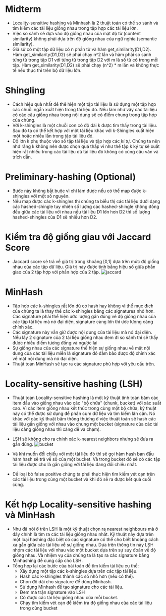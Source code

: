 # Midterm
- Locality-sensitive hashing và Minhash là 2 thuật toán có thể so sánh và tìm kiếm các tài liệu giống nhau trong tập hợp các tài liệu lớn.
- Việc so sánh sẽ dựa vào độ giống nhau của mật độ từ (content similarity) không phải dựa trên độ giống nhau của ngữ nghĩa (semantic similarity).
- Giả sử có một tập dữ liệu có n phần tử và hàm get_similarity(D1,D2). Hàm get_similarity(D1,D2) sẽ phải chạy n^2 lần và hàm phải so sánh từng từ trong tập D1 với từng từ trong tập D2 với m là số từ có trong mỗi tập. Hàm get_similarity(D1,D2) sẽ phải chạy (n^2) * m lần và không thực tế nếu thực thi trên bộ dữ liệu lớn.
# Shingling
- Cách hiệu quả nhất để thể hiện một tập tài liệu là sử dụng một tập hợp các chuỗi ngắn xuất hiện trong tài liệu đó. Nếu làm như vậy các tài liệu có các câu giống nhau trong nội dung sẽ có điểm chung trong tập hợp của chúng.
- Với k-shingles là một chuỗi con có độ dài k được tìm thấy trong tài liệu. Sau đó ta có thể kết hợp với một tài liệu khác với k-Shingles  xuất hiện một hoặc nhiều lần trong tập tài liệu đó.
- Độ lớn k phụ thuộc vào số tập tài liệu và tập hợp các kí tự. Chúng ta nên nhớ rằng k không nên được chọn quá thấp vì như thế tập k ký tự sẽ xuất hiện rất nhiều trong các tài liệu dù tài liệu đó không có cùng câu văn và trích dẫn.
# Preliminary-hashing (Optional)
- Bước này không bắt buộc vì chỉ làm được nếu có thể map được k-shingles với một số nguyên. 
- Nếu map được các k-shingles thì chúng ta biểu thị các tài liệu dưới dạng các hashed-shingle tuy nhiên số lượng các hashed-shingle không đồng đều giữa các tài liệu với nhau nếu tài liệu D1 lớn hơn D2 thì số lượng hashed-shingles của D1 sẽ nhiều hơn D2.
# Kiểm tra độ giống giau với Jaccard Score
- Jaccard score sẽ trả về giá trị trong khoảng [0,1] dựa trên mức độ giống nhau của các tập dữ liệu. Giá trị này được tính bằng hiệu số giữa phần giao của 2 tập hợp với phần hợp của 2 tập.
![jaccard](https://miro.medium.com/max/700/1*XiLRKr_Bo-VdgqVI-SvSQg.png)
# MinHash
- Tập hợp các k-shingles rất lớn dù có hash hay không vì thế mục đích của chúng ta là thay thế các k-shingles bằng các signatures nhỏ hơn. Các signature phải thể hiện ước lượng gần đúng về độ giống nhau của các tập tài liệu mà nó đại diện, signature càng lớn thì ước lượng càng chính xác.
- Các signature này vẫn giữ được nội dung của tài liệu mà nó đại diện. Nếu lấy 2 signature của 2 tài liệu giống nhau đem đi so sánh thì sẽ thấy được nhiều điểm tương đồng và ngược lại
- Sự giống nhau của các signature thể hiện sự giống nhau về mặt nội dung của các tài liệu miễn là signature đó đảm bảo được độ chính xác về mặt nội dung mà nó đại diện.
- Thuật toán MinHash sẽ tạo ra các signature phù hợp với yêu cầu trên. 

# Locality-sensitive hashing (LSH)
- Thuật toán Locality-sensitive hashing là một kỹ thuật tính toán băm các item đầu vào giống nhau vào các "bộ chứa" (chunk, bucket) với xác suất cao. Vì các item giống nhau kết thúc trong cùng một bộ chứa, kỹ thuật này có thể được sử dụng để phân cụm dữ liệu và tìm kiếm lân cận. Nó khác với các kỹ thuật băm thông thường ở việc thuật toán sẽ hash các tài liệu gần giống với nhau vào chung một bucket (signature của các tài liệu càng giống nhau thì càng dễ va chạm).
- LSH sẽ không cho ra chính xác k-nearest neighbors nhưng sẽ đưa ra gần đúng.
![bucket](https://mrhasankthse.github.io/riz/assets/images/Bucket-distribution.png)

- Và khi muốn đối chiếu với một tài liệu đó thì sẽ gọi hàm hash ban đầu hàm hash sẽ trả về số của một bucket. Và trong bucket đó sẽ có các tập tài liệu được cho là gần giống với tài liệu đang đối chiếu nhất.
- Để loại bỏ false positive chúng ta phải thực hiện tìm kiếm vét cạn trên các tài liệu trong cùng một bucket và khi đó sẽ ra được kết quả cuối cùng. 
# Kết hợp Locality-sensitive hashing và MinHash
- Như đã nói ở trên LSH là một kỹ thuật chọn ra nearest neighbours mà ở đây chính là tìm ra các tài liệu giống nhau nhất. Kỹ thuật này dựa trên một loại hashing đặc biệt có các signature có thể cho biết khoảng cách xa gần giữa các tài liệu về sự giống nhau. Dựa trên thông tin này LSH nhóm các tài liệu với nhau vào một bucket dựa trên sự suy đoán về độ giống nhau. Và nhiệm vụ của chúng ta là tạo ra các signature bằng Minhashing để cung cấp cho LSH.
- Tổng hợp lại các bước của bài toán để tìm kiếm tài liệu cụ thể:
  - Xây dựng một tập các k-shingles dựa trên các tập tài liệu.
  - Hash các k-shingles thành các số nhỏ hơn (nếu có thể).
  - Chọn độ dài cho signature để dùng Minhash.
  - Sử dụng Minhash để tạo signature cho các tài liệu.
  - Đem ma trận signature vào LSH
  - Có được các tài liệu giống nhau của mỗi bucket.
  - Chạy tìm kiếm vét cạn để kiểm tra độ giống nhau của các tài liệu trong cùng bucket
  
